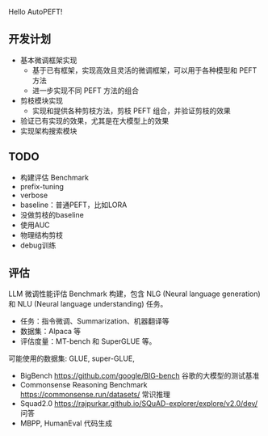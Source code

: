 Hello AutoPEFT!

## 开发计划

- 基本微调框架实现
  - 基于已有框架，实现高效且灵活的微调框架，可以用于各种模型和 PEFT 方法
  - 进一步实现不同 PEFT 方法的组合
- 剪枝模块实现
  - 实现和提供各种剪枝方法，剪枝 PEFT 组合，并验证剪枝的效果
- 验证已有实现的效果，尤其是在大模型上的效果
- 实现架构搜索模块

## TODO
- 构建评估 Benchmark
- prefix-tuning
- verbose
- baseline：普通PEFT，比如LORA
- 没做剪枝的baseline
- 使用AUC
- 物理结构剪枝
- debug训练

## 评估

LLM 微调性能评估 Benchmark 构建，包含 NLG (Neural language generation) 和 NLU (Neural language understanding) 任务。

- 任务：指令微调、Summarization、机器翻译等
- 数据集：Alpaca 等
- 评估度量：MT-bench 和 SuperGLUE 等。

可能使用的数据集: GLUE, super-GLUE, 
- BigBench https://github.com/google/BIG-bench 谷歌的大模型的测试基准
- Commonsense Reasoning Benchmark https://commonsense.run/datasets/ 常识推理
- Squad2.0 https://rajpurkar.github.io/SQuAD-explorer/explore/v2.0/dev/ 问答
- MBPP, HumanEval 代码生成
